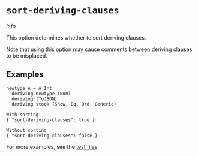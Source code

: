 # `sort-deriving-clauses`

$info$

This option determines whether to sort deriving clauses.

Note that using this option may cause comments between deriving clauses to be misplaced.

## Examples

```fourmolu-example-input
newtype A = A Int
  deriving newtype (Num)
  deriving (ToJSON)
  deriving stock (Show, Eq, Ord, Generic)
```
```fourmolu-example-tab
With sorting
{ "sort-deriving-clauses": true }
```
```fourmolu-example-tab
Without sorting
{ "sort-deriving-clauses": false }
```

For more examples, see the [test files](https://github.com/fourmolu/fourmolu/tree/main/data/fourmolu/sort-deriving-clauses).
